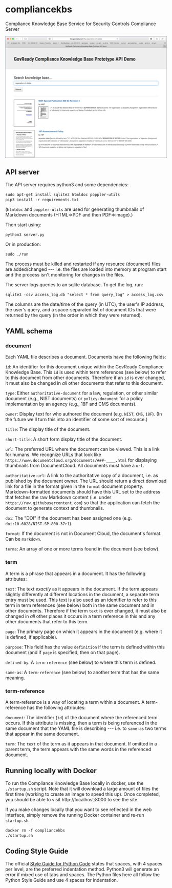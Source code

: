 # compliancekbs
Compliance Knowledge Base Service for Security Controls Compliance Server

![Screenshot of Compliance Knowledge Base Service](/static/compliancekbs-sreenshot.png?raw=true "Screenshot of Compliance Knowledge Base Service")

API server
----------

The API server requires python3 and some dependencies:

	sudo apt-get install sqlite3 htmldoc poppler-utils
    pip3 install -r requirements.txt

(`htmldoc` and `poppler-utils` are used for generating thumbnails of Markdown documents (HTML=>PDF and then PDF=>image).)

Then start using:

    python3 server.py

Or in production:

	sudo ./run

The process must be killed and restarted if any resource (document) files are added/changed --- i.e. the files are loaded into memory at program start and the process isn't monitoring for changes in the files.

The server logs queries to an sqlite database. To get the log, run:

	sqlite3 -csv access_log.db "select * from query_log" > access_log.csv

The columns are the date/time of the query (in UTC), the user's IP address, the user's query, and a space-separated list of document IDs that were returned by the query (in the order in which they were returned).


YAML schema
-----------

### document

Each YAML file describes a document. Documents have the following fields:

`id`: An identifier for this document unique within the GovReady Compliance Knowledge Base. This `id` is used within term references (see below) to refer to this document from other documents. Therefore if an `id` is ever changed, it must also be changed in *all* other documents that refer to this document.

`type`: Either `authoritative-document` for a law, regulation, or other similar document (e.g., NIST documents) or `policy-document` for a policy implementation by an agency (e.g., 18F and CMS documents).

`owner`: Display text for who authored the document (e.g. `NIST`, `CMS`, `18F`). (In the future we'll turn this into an identifier of some sort of resource.)

`title`: The display title of the document.

`short-title`: A short form display title of the document.

`url`: The preferred URL where the document can be viewed. This is a link for humans. We recognize URLs that look like `https://www.documentcloud.org/documents/###-____.html` for displaying thumbnails from DocumentCloud. All documents must have a `url`.

`authoritative-url`: A link to the authoritative copy of a document, i.e. as published by the document owner. The URL should return a direct download link for a file in the format given in the `format` document property. Markdown-formatted documents should have this URL set to the address that fetches the raw Markdown content (i.e. under `https://raw.githubusercontent.com`) so that the application can fetch the document to generate context and thumbnails.

`doi`: The "DOI" if the document has been assigned one (e.g. `doi:10.6028/NIST.SP.800-37r1`).

`format`: If the document is not in Document Cloud, the document's format. Can be `markdown`.

`terms`: An array of one or more terms found in the document (see below).

### term

A term is a phrase that appears in a document. It has the following attributes:

`text`: The text *exactly* as it appears in the document. If the term appears slightly differently at different locations in the document, a separate term entry must be used. This text is also used as an identifier to refer to this term in term references (see below) both in the same document and in other documents. Therefore if the term `text` is ever changed, it must also be changed in *all* other places it occurs in a term reference in this and any other documents that refer to this term.

`page`: The primary page on which it appears in the document (e.g. where it is defined, if applicable).

`purpose`: This field has the value `definition` if the term is defined within this document (and if  `page` is specified, then on that page).

`defined-by`: A `term-reference` (see below) to where this term is defined.

`same-as`: A `term-reference` (see below) to another term that has the same meaning.

### term-reference

A term-reference is a way of locating a term within a document. A term-reference has the following attributes:

`document`: The identifier (`id`) of the document where the referenced term occurs. If this attribute is missing, then a term is being referenced in the same document that the YAML file is describing --- i.e. to `same-as` two terms that appear in the same document.

`term`: The `text` of the term as it appears in that document. If omitted in a parent term, the term appears with the same words in the referenced document.

Running locally with Docker
---------------------------

To run the Compliance Knowledge Base locally in docker, use the `./startup.sh` script. Note that it will download a large amount of files the first time (working to create an image to speed this up). Once completed, you should be able to visit http://localhost:8000 to see the site.

If you make changes locally that you want to see reflected in the web interface, simply remove the running Docker container and re-run `startup.sh`:
```
docker rm -f compliancekbs
./startup.sh
```

Coding Style Guide
------------------

The official [Style Guide for Python Code](https://www.python.org/dev/peps/pep-0008/#indentation) states that spaces, with 4 spaces per level, are the preferred indentation method. Python3 will generate an error if mixed use of tabs and spaces. The Python files here all follow the Python Style Guide and use 4 spaces for indentation.
